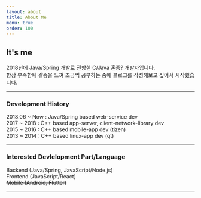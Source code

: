 ```yaml
---
layout: about
title: About Me
menu: true
order: 100
---
```


## It's me
2018년에 Java/Spring 개발로 전향한 C/Java 혼종? 개발자입니다.  
항상 부족함에 갈증을 느껴 조금씩 공부하는 중에 블로그를 작성해보고 싶어서 시작했습니다.  
<hr>

### Development History
2018.06 ~ Now : Java/Spring based web-service dev  
2017 ~ 2018 : C++ based app-server, client-network-library dev  
2015 ~ 2016 : C++ based mobile-app dev (tizen)  
2013 ~ 2014 : C++ based linux-app dev (qt)  
<hr>

### Interested Devlelopment Part/Language
Backend (Java/Spring, JavaScript/Node.js)  
Frontend (JavaScript/React)  
~~Mobile (Android, Flutter)~~  
<hr>

